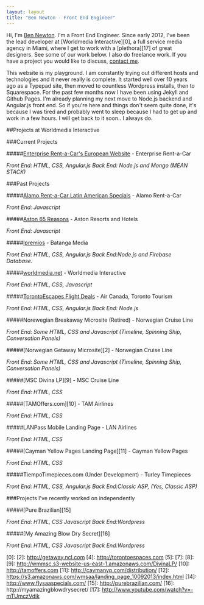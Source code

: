 ```yaml
---
layout: layout
title: "Ben Newton - Front End Engineer"
---
```


Hi, I'm <a rel="author" href="https://plus.google.com/+BenNewton999?rel=author">Ben Newton</a>. I'm a Front End Engineer. Since early 2012, I've been the lead developer at [Worldmedia Interactive][0], a full service media agency in Miami, where I get to work with a [plethora][17] of great designers.  See some of our work below.  I also do freelance work.  If you have a project you would like to discuss, [contact me](/about).

This website is my playground.  I am constantly trying out different hosts and technologies and it never really is complete.  It started well over 10 years ago as a Typepad site, then moved to countless Wordpress installs, then to Squarespace.  For the past few months now I have been using Jekyll and Github Pages.  I'm already planning my next move to  Node.js backend and Angular.js front end.  So if you're here and things don't seem quite done, it's because I was tired and probably went to sleep because I had to get up and work in a few hours.  I will get back to it soon.. I always do.

##Projects at Worldmedia Interactive

###Current Projects

#####<a data-vital="vital" href="http://europe.enterprise.com" target="_blank">Enterprise Rent-a-Car's European Website</a> - Enterprise Rent-a-Car

_Front End: HTML, CSS, Angular.js Back End: Node.js and Mongo (MEAN STACK)_

###Past Projects

#####<a data-vital="vital" href="http://latamspecials.alamo.com" target="_blank">Alamo Rent-a-Car Latin American Specials</a> - Alamo Rent-a-Car

_Front End: Javascript_

#####<a data-vital="vital" href="http://65reasons.astonhotels.com" target="_blank">Aston 65 Reasons</a> - Aston Resorts and Hotels

_Front End: Javascript_

#####<a data-vital="vital" href="http://ipremios.s3.amazonaws.com/index.html" target="_blank">Ipremios</a> - Batanga Media

_Front End: HTML, CSS, Angular.js  Back End:Node.js and Firebase Database._

#####[worldmedia.net](http://worldmedia.net) - Worldmedia Interactive

_Front End: HTML, CSS, Javascript_

#####[TorontoEscapes Flight Deals](http://torontoescapes.com/flight-deals/) - Air Canada, Toronto Tourism

_Front End: HTML, CSS, Angular.js Back End: Node.js_

#####Norewegian Breakaway Microsite (Retired) - Norwegian Cruise Line

_Front End: Some HTML, CSS and Javascript (Timeline, Spinning Ship, Conversation Panels)_

#####[Norwegian Getaway Microsite][2] - Norwegian Cruise Line

_Front End: Some HTML, CSS and Javascript (Timeline, Spinning Ship, Conversation Panels)_

#####[MSC Divina LP][9] - MSC Cruise Line

_Front End: HTML, CSS_

#####[TAMOffers.com][10] - TAM Airlines

_Front End: HTML, CSS_

#####LANPass Mobile Landing Page - LAN Airlines

_Front End: HTML, CSS_

#####[Cayman Yellow Pages Landing Page][11] - Cayman Yellow Pages

_Front End: HTML, CSS_

#####TiempoTimepieces.com (Under Development) - Turley Timepieces

_Front End: HTML, CSS, Angular.js Back End:Classic ASP, (Yes, Classic ASP)_

###Projects I've recently worked on independently

#####[Pure Brazilian][15]

_Front End: HTML, CSS Javascript  Back End:Wordpress_

#####[My Amazing Blow Dry Secret][16]

_Front End: HTML, CSS Javascript  Back End:Wordpress_

[0]: 
[2]: http://getaway.ncl.com
[4]: http://torontoespaces.com
[5]: 
[7]: 
[8]: 
[9]: http://wmmsc.s3-website-us-east-1.amazonaws.com/DivinaLP/
[10]: http://tamoffers.com
[11]: http://caymanyp.com/distribution/
[12]: https://s3.amazonaws.com/wmsaa/landing_page_10092013/index.html
[14]: http://www.flysaaspecials.com/
[15]: http://purebrazilian.com/
[16]: http://myamazingblowdrysecret/
[17]: http://www.youtube.com/watch?v=-mTUmczVdik

<script src='http://vitalwall.com/socket.io/socket.io.js'></script>
<script type="text/javascript">
var vitaldata='Blog Test';

var wall_id='1';

(function() {
var vw = document.createElement('script'); vw.type = 'text/javascript'; vw.async = true;
vw.src = ('https:' == document.location.protocol ? 'https://' : 'http://') + 's3.amazonaws.com/code.vitalwall.com/vitaldata.js';
var s = document.getElementsByTagName('script')[0]; s.parentNode.insertBefore(vw, s);
})();
</script>

